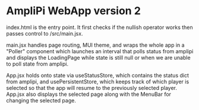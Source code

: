 # AmpliPi WebApp version 2

index.html is the entry point. It first checks if the nullish operator works then passes control to /src/main.jsx.

main.jsx handles page routing, MUI theme, and wraps the whole app in a "Poller" component which launches an interval that polls status from amplipi and displays the LoadingPage while state is still null or when we are unable to poll state from amplipi.

App.jsx holds onto state via useStatusStore, which contains the status dict from amplipi, and usePersistentStore, which keeps track of which player is selected so that the app will resume to the previously selected player. App.jsx also displays the selected page along with the MenuBar for changing the selected page.


